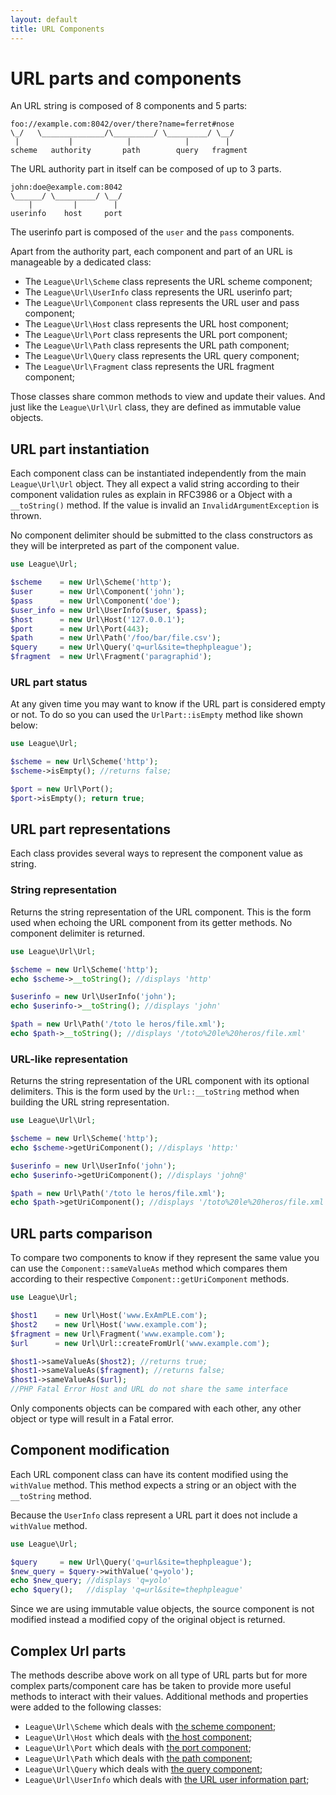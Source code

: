 ```yaml
---
layout: default
title: URL Components
---
```


# URL parts and components

An URL string is composed of 8 components and 5 parts:

~~~
foo://example.com:8042/over/there?name=ferret#nose
\_/   \______________/\_________/ \_________/ \__/
 |           |            |            |        |
scheme   authority       path        query   fragment
~~~

The URL authority part in itself can be composed of up to 3 parts.

~~~
john:doe@example.com:8042
\______/ \_________/ \__/
    |         |        |
userinfo    host     port
~~~

The userinfo part is composed of the `user` and the `pass` components.

Apart from the authority part, each component and part of an URL is manageable by a dedicated class:

- The `League\Url\Scheme` class represents the URL scheme component;
- The `League\Url\UserInfo` class represents the URL userinfo part;
- The `League\Url\Component` class represents the URL user and pass component;
- The `League\Url\Host` class represents the URL host component;
- The `League\Url\Port` class represents the URL port component;
- The `League\Url\Path` class represents the URL path component;
- The `League\Url\Query` class represents the URL query component;
- The `League\Url\Fragment` class represents the URL fragment component;

Those classes share common methods to view and update their values. And just like the `League\Url\Url` class, they are defined as immutable value objects.

## URL part instantiation

Each component class can be instantiated independently from the main `League\Url\Url` object. They all expect a valid string according to their component validation rules as explain in RFC3986 or a Object with a `__toString()` method. If the value is invalid an `InvalidArgumentException` is thrown.

<p class="message-warning">No component delimiter should be submitted to the class constructors as they will be interpreted as part of the component value.</p>

~~~php
use League\Url;

$scheme    = new Url\Scheme('http');
$user      = new Url\Component('john');
$pass      = new Url\Component('doe');
$user_info = new Url\UserInfo($user, $pass);
$host      = new Url\Host('127.0.0.1');
$port      = new Url\Port(443);
$path      = new Url\Path('/foo/bar/file.csv');
$query     = new Url\Query('q=url&site=thephpleague');
$fragment  = new Url\Fragment('paragraphid');
~~~

### URL part status

At any given time you may want to know if the URL part is considered empty or not. To do so you can used the `UrlPart::isEmpty` method like shown below:

~~~php
use League\Url;

$scheme = new Url\Scheme('http');
$scheme->isEmpty(); //returns false;

$port = new Url\Port();
$port->isEmpty(); return true;
~~~

## URL part representations

Each class provides several ways to represent the component value as string.

### String representation

Returns the string representation of the URL component. This is the form used when echoing the URL component from its getter methods. No component delimiter is returned.

~~~php
use League\Url\Url;

$scheme = new Url\Scheme('http');
echo $scheme->__toString(); //displays 'http'

$userinfo = new Url\UserInfo('john');
echo $userinfo->__toString(); //displays 'john'

$path = new Url\Path('/toto le heros/file.xml');
echo $path->__toString(); //displays '/toto%20le%20heros/file.xml'
~~~

### URL-like representation

Returns the string representation of the URL component with its optional delimiters. This is the form used by the `Url::__toString` method when building the URL string representation.

~~~php
use League\Url\Url;

$scheme = new Url\Scheme('http');
echo $scheme->getUriComponent(); //displays 'http:'

$userinfo = new Url\UserInfo('john');
echo $userinfo->getUriComponent(); //displays 'john@'

$path = new Url\Path('/toto le heros/file.xml');
echo $path->getUriComponent(); //displays '/toto%20le%20heros/file.xml'
~~~

## URL parts comparison

To compare two components to know if they represent the same value you can use the `Component::sameValueAs` method which compares them according to their respective `Component::getUriComponent` methods.

~~~php
use League\Url;

$host1    = new Url\Host('www.ExAmPLE.com');
$host2    = new Url\Host('www.example.com');
$fragment = new Url\Fragment('www.example.com');
$url      = new Url\Url::createFromUrl('www.example.com');

$host1->sameValueAs($host2); //returns true;
$host1->sameValueAs($fragment); //returns false;
$host1->sameValueAs($url);
//PHP Fatal Error Host and URL do not share the same interface
~~~

<p class="message-warning">Only components objects can be compared with each other, any other object or type will result in a Fatal error.</p>

## Component modification

Each URL component class can have its content modified using the `withValue` method. This method expects a string or an object with the `__toString` method.

<p class="message-warning">Because the <code>UserInfo</code> class represent a URL part it does not include a <code>withValue</code> method.</p>

~~~php
use League\Url;

$query     = new Url\Query('q=url&site=thephpleague');
$new_query = $query->withValue('q=yolo');
echo $new_query; //displays 'q=yolo'
echo $query();   //display 'q=url&site=thephpleague'
~~~

Since we are using immutable value objects, the source component is not modified instead a modified copy of the original object is returned.

## Complex Url parts

The methods describe above work on all type of URL parts but for more complex parts/component care has be taken to provide more useful methods to interact with their values. Additional methods and properties were added to the following classes:

* `League\Url\Scheme` which deals with [the scheme component](/dev-master/components/scheme/);
* `League\Url\Host` which deals with [the host component](/dev-master/components/host/);
* `League\Url\Port` which deals with [the port component](/dev-master/components/port/);
* `League\Url\Path` which deals with [the path component](/dev-master/components/path/);
* `League\Url\Query` which deals with [the query component](/dev-master/components/query/);
* `League\Url\UserInfo` which deals with [the URL user information part](/dev-master/components/userinfo/);
